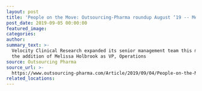 ```yaml
---
layout: post
title: 'People on the Move: Outsourcing-Pharma roundup August ‘19 -- Melissa Holbrook'
post_date: 2019-09-05 00:00:00
featured_image:
categories:
author:
summary_text: >-
  Velocity Clinical Research expanded its senior management team this month with
  the addition of Melissa Holbrook as VP, Operations
source: Outsourcing Pharma
source_url: >-
  https://www.outsourcing-pharma.com/Article/2019/09/04/People-on-the-Move-Outsourcing-Pharma-roundup-August-19?page=4#news
related_locations:
---
```



